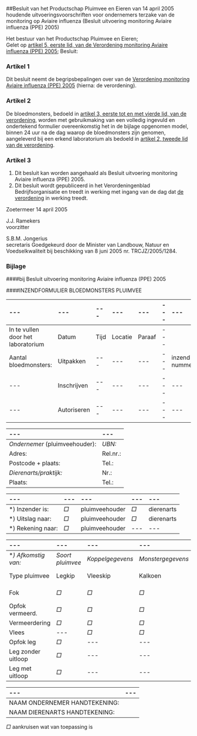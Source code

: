<meta http-equiv='Content-Type' content='text/html; charset=utf-8' />

##Besluit van het Productschap Pluimvee en Eieren van 14 april 2005 houdende uitvoeringsvoorschriften voor ondernemers terzake van de monitoring op Aviaire influenza (Besluit uitvoering monitoring Aviaire influenza (PPE) 2005)

Het bestuur van het Productschap Pluimvee en Eieren;  
Gelet op [artikel 5, eerste lid, van de Verordening monitoring Aviaire influenza (PPE) 2005](../../../../../../../../../pbo/verordening/monitoring/aviaire/influenza/(ppe)/2005/BWBR0018201/README.md);
Besluit:    

### Artikel  1  

Dit besluit neemt de begripsbepalingen over van de [Verordening monitoring Aviaire influenza (PPE) 2005](../../../../../../../../../pbo/verordening/monitoring/aviaire/influenza/(ppe)/2005/BWBR0018201/README.md) (hierna: de verordening).  

### Artikel  2  

De bloedmonsters, bedoeld in [artikel 3, eerste tot en met vierde lid, van de verordening](../../../../../../../../../pbo/verordening/monitoring/aviaire/influenza/(ppe)/2005/BWBR0018201/README.md), worden met gebruikmaking van een volledig ingevuld en ondertekend formulier overeenkomstig het in de bijlage opgenomen model, binnen 24 uur na de dag waarop de bloedmonsters zijn genomen, aangeleverd bij een erkend laboratorium als bedoeld in [artikel 2, tweede lid van de verordening](../../../../../../../../../pbo/verordening/monitoring/aviaire/influenza/(ppe)/2005/BWBR0018201/README.md).  

### Artikel  3  

1.  Dit besluit kan worden aangehaald als Besluit uitvoering monitoring Aviaire influenza (PPE) 2005.   
2.  Dit besluit wordt gepubliceerd in het Verordeningenblad Bedrijfsorganisatie en treedt in werking met ingang van de dag dat [de verordening](../../../../../../../../../pbo/verordening/monitoring/aviaire/influenza/(ppe)/2005/BWBR0018201/README.md) in werking treedt.   

Zoetermeer 
14 april 2005    

J.J. Ramekers  
voorzitter  

S.B.M. Jongerius  
secretaris    Goedgekeurd door de Minister van Landbouw, Natuur en Voedselkwaliteit bij beschikking van 8 juni 2005 nr. TRCJZ/2005/1284.   

### Bijlage  

####bij Besluit uitvoering monitoring Aviaire influenza (PPE) 2005

####INZENDFORMULIER BLOEDMONSTERS PLUIMVEE

| --- | --- | --- | --- | --- | --- | --- |
|:---|:---|:---|:---|:---|:---|:---|
| In te vullen door het laboratorium  | Datum  | Tijd  | Locatie  | Paraaf  | --- |
| Aantal bloedmonsters:  | Uitpakken  | --- | --- | --- | --- | inzend-nummer:  |
| --- | Inschrijven  | --- | --- | --- | --- | --- |
| --- | Autoriseren  | --- | --- | --- | --- | --- |

| --- | --- |
|:---|:---|
| *Ondernemer* (pluimveehouder):  |  *UBN:*   |
| Adres:  | Rel.nr.:  |
| Postcode + plaats:  | Tel.:  |
|  *Dierenarts/praktijk:*   | Nr.:  |
| Plaats:  | Tel.:  |

| --- | --- | --- | --- | --- |
|:---|:---|:---|:---|:---|
| *) Inzender is:  |  *□*   | pluimveehouder  |  *□*   | dierenarts  |
| *) Uitslag naar:  |  *□*   | pluimveehouder  |  *□*   | dierenarts  |
| *) Rekening naar:  |  *□*   | pluimveehouder  | --- | --- |

| --- | --- | --- | --- | --- | --- | --- |
|:---|:---|:---|:---|:---|:---|:---|
|  **) Afkomstig van:*   |  *Soort pluimvee*   |  *Koppelgegevens*   |  *Monstergegevens*   |
| Type pluimvee  | Legkip  | Vleeskip  | Kalkoen  | Vleeseend  | Koppelgrootte:  Geboortedatum:  | --- |
| Fok  |  *□*   |  *□*   |  *□*   |  *□*   | Hoknummer:  | Datum monstername:  |
| Opfok vermeerd.  |  *□*   |  *□*   |  *□*   |  *□*   | Koppelgrootte:  | Datum verzonden:  |
| Vermeerdering  |  *□*   |  *□*   |  *□*   |  *□*   | Geboortedatum:  | Aantal:  |
| Vlees  | --- |  *□*   |  *□*   |  *□*   | Ras/merk:  | --- |
| Opfok leg  |  *□*   | --- | --- | --- | Aantal hokken:  | --- |
| Leg zonder uitloop  |  *□*   | --- | --- | --- | --- | --- |
| Leg met uitloop  |  *□*   | --- | --- | --- | --- | --- |

| --- | --- |
|:---|:---|
| NAAM ONDERNEMER  HANDTEKENING:  |
| NAAM DIERENARTS  HANDTEKENING:  |

*□* aankruisen wat van toepassing is  

